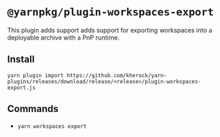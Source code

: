 # `@yarnpkg/plugin-workspaces-export`

This plugin adds support adds support for exporting workspaces into a deployable
archive with a PnP runtime.

## Install

```
yarn plugin import https://github.com/kherock/yarn-plugins/releases/download/release/<release>/plugin-workspaces-export.js
```

## Commands

- `yarn workspaces export`
